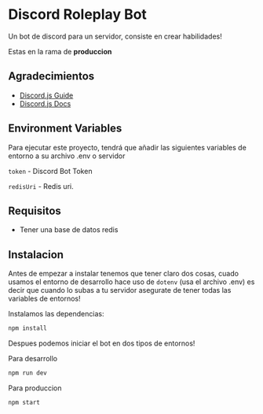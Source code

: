 
# Discord Roleplay Bot

Un bot de discord para un servidor, consiste en crear habilidades!

Estas en la rama de **produccion**


## Agradecimientos
 - [Discord.js  Guide](discordjs.guide)
 - [Discord.js  Docs](Discord.js.org/#/)


## Environment Variables

Para ejecutar este proyecto, tendrá que añadir las siguientes variables de entorno a su archivo .env o servidor

`token` - Discord Bot Token

`redisUri` - Redis uri.


## Requisitos
- Tener una base de datos redis

## Instalacion

Antes de empezar a instalar tenemos que tener claro dos cosas,
cuado usamos el entorno de desarrollo hace uso de `dotenv` (usa el archivo .env) es decir que cuando
lo subas a tu servidor asegurate de tener todas las variables de entornos!

Instalamos las dependencias:
```bash
npm install
```

Despues podemos iniciar el bot en dos tipos de entornos!

Para desarrollo
```bash
npm run dev
```

Para produccion
```bash
npm start
```

